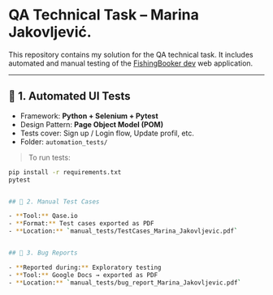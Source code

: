 # QA Technical Task – Marina Jakovljević.

This repository contains my solution for the QA technical task. It includes automated and manual testing of the [FishingBooker dev](https://qahiring.dev.fishingbooker.com/reports/destination/us/FL/destin) web application.

---

## 🔧 1. Automated UI Tests

- Framework: **Python + Selenium + Pytest**
- Design Pattern: **Page Object Model (POM)**
- Tests cover: Sign up / Login flow, Update profil, etc.
- Folder: `automation_tests/`

> To run tests:
```bash
pip install -r requirements.txt
pytest


## 📄 2. Manual Test Cases

- **Tool:** Qase.io  
- **Format:** Test cases exported as PDF  
- **Location:** `manual_tests/TestCases_Marina_Jakovljevic.pdf`


## 🐞 3. Bug Reports

- **Reported during:** Exploratory testing  
- **Tool:** Google Docs → exported as PDF  
- **Location:** `manual_tests/bug_report_Marina_Jakovljevic.pdf`

